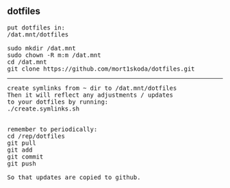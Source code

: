 ## dotfiles

<pre>
put dotfiles in:
/dat.mnt/dotfiles

sudo mkdir /dat.mnt
sudo chown -R m:m /dat.mnt
cd /dat.mnt
git clone https://github.com/mort1skoda/dotfiles.git
</pre>

---

<pre>
create symlinks from ~ dir to /dat.mnt/dotfiles
Then it will reflect any adjustments / updates
to your dotfiles by running:
./create.symlinks.sh


remember to periodically:
cd /rep/dotfiles
git pull
git add
git commit
git push

So that updates are copied to github.
</pre>

